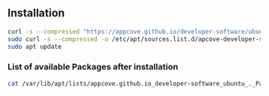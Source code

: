 ## Installation
``` bash
curl -s --compressed "https://appcove.github.io/developer-software/ubuntu/KEY.gpg" | sudo apt-key add -
sudo curl -s --compressed -o /etc/apt/sources.list.d/apcove-developer-software.list "https://appcove.github.io/developer-software/ubuntu/apcove-developer-software.list"
sudo apt update
```

### List of available Packages after installation

``` bash
cat /var/lib/apt/lists/appcove.github.io_developer-software_ubuntu_._Packages | grep "Package:" | sort | uniq
```
